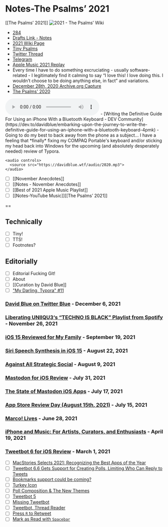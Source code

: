 # Notes-The Psalms’ 2021
[[The Psalms’ 2021]]
![2021 - The Psalms’ Wiki](https://user-images.githubusercontent.com/43663476/145235991-490ae9f1-674d-4731-aab2-88be695d8ff1.jpeg)

- [284](https://github.com/extratone/bilge/issues/284)
- [Drafts Link - Notes](drafts%3A//open?uuid%3DE7E2670F-0DB1-49A1-BA26-73F3B43ACB52)
- [2021 Wiki Page](https://github.com/extratone/bilge/wiki/2021)
- [Tiny Psalms](https://tiny.write.as/bilge)
- [Twitter Thread](https://twitter.com/neoyokel/status/1468603572942163990)
- [Telegram](https://t.me/extratone/8880)
- [Apple Music 2021 Replay](https://music.apple.com/us/playlist/replay-2021/pl.rp-8AA9cxJYpgE)
- Every time I have to do something excruciating - usually software-related - I legitimately find it calming to say “I love this! I love doing this. I wouldn’t choose to be doing anything else, in fact” and variations.
- [December 28th, 2020 Archive.org Capture](https://web.archive.org/web/20201228145737/https://bilge.world)
- [The Psalms' 2020](https://bilge.world/2020)
<audio controls>
  <source src="https://github.com/extratone/bilge/raw/main/audio/TTS/2020.mp3">
</audio>
- [Writing the Definitive Guide For Using an iPhone With a Bluetooth Keyboard - DEV Community](https://dev.to/davidblue/embarking-upon-the-journey-to-write-the-definitive-guide-for-using-an-iphone-with-a-bluetooth-keyboard-4pmk)
- Going to do my best to back away from the phone as a subject... I have a feeling that *finally* fixing my COMPAQ Portable's keyboard and/or sticking my head back into Windows for the upcoming (and absolutely desperately needed) review of Typora. 

```
<audio controls>
  <source src="https://davidblue.wtf/audio/2020.mp3">
</audio>
```

- [ ] [[November Anecdotes]]
- [ ] [[Notes - November Anecdotes]]
- [ ] [[Best of 2021 Apple Music Playlist]]
- [ ] [[Notes-YouTube Music]][[The Psalms’ 2021]]

==

## Technically
- [ ] Tiny!
- [ ] TTS!
- [ ] Footnotes?

## Editorially
- [ ] Editorial Fucking Git!
- [ ] About
- [ ] [[Curation by David Blue]]
- [ ] ["My Darling, Typora" #11](https://github.com/extratone/bilge/issues/11)

### [David Blue on Twitter Blue](https://bilge.world/twitter-blue) - December 6, 2021
### [Liberating UNIIQU3‘s “TECHNO IS BLACK” Playlist from Spotify](https://bilge.world/uniiqu3-techno-is-black) - November 26, 2021
### [iOS 15 Reviewed for My Family](https://bilge.world/ios-15-family-review) - September 19, 2021
### [Siri Speech Synthesis in iOS 15](https://bilge.world/siri-tts) - August 22, 2021
### [Against All Strategic Social](https://bilge.world/social-media-strategy) - August 9, 2021
### [Mastodon for iOS Review](https://bilge.world/mastodon-ios-app-review) - July 31, 2021
### [The State of Mastodon iOS Apps](https://bilge.world/mastodon-ios-apps) - July 17, 2021
### [App Store Review Day (August 15th, 2021)](https://bilge.world/app-store-review-day) - July 15, 2021
### [Marco! Lives](https://bilge.world/marco) - June 28, 2021
### [iPhone and Music: For Artists, Curators, and Enthusiasts](https://bilge.world/iphone-ios-music-apps) - April 19, 2021
### [Tweetbot 6 for iOS Review](https://bilge.world/tweetbot-6-ios-review) - March 1, 2021
- [ ] [MacStories Selects 2021: Recognizing the Best Apps of the Year](https://www.macstories.net/stories/macstories-selects-2021-recognizing-the-best-apps-of-the-year/#app-of-the-year)
- [ ] [Tweetbot 6.6 Gets Support for Creating Polls, Limiting Who Can Reply to Tweets](https://www.macstories.net/ios/tweetbot-6-6-gets-support-for-creating-polls-limiting-who-can-reply-to-tweets/)
- [ ] [Bookmarks support could be coming?](https://twitter.com/tweetbot/status/1470080661700722691)
- [ ] [Turkey Icon](https://twitter.com/neoyokel/status/1469880068394700805)
- [ ] [Poll Composition & The New Themes](https://twitter.com/neoyokel/status/1469376038857846788)
- [ ] [Tweetbot 5](https://twitter.com/neoyokel/status/1469191638837006336)
- [ ] [Missing Tweetbot](https://twitter.com/neoyokel/status/1467422017527951366)
- [ ] [Tweetbot, Thread Reader](https://twitter.com/neoyokel/status/1461774078860308491) 
- [ ] [Press `R` to Retweet](https://twitter.com/neoyokel/status/1432816310812127233)
- [ ] [Mark as Read with `Spacebar`](https://twitter.com/neoyokel/status/1369787410205335564)